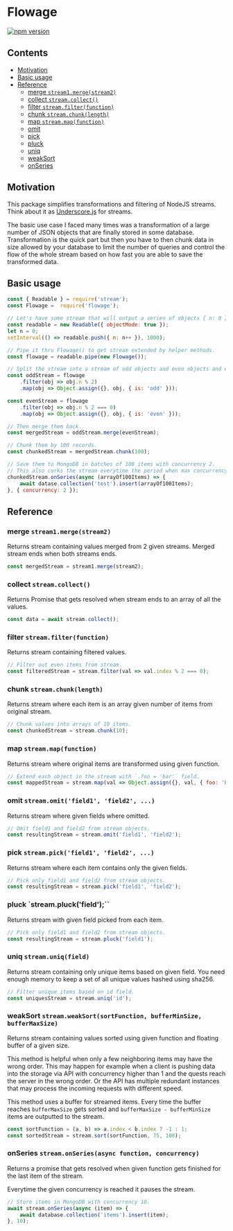 # Flowage

[![npm version](https://badge.fury.io/js/flowage.svg)](https://www.npmjs.com/package/flowage)

## Contents

<!-- toc -->

- [Motivation](#motivation)
- [Basic usage](#basic-usage)
- [Reference](#reference)
  * [merge `stream1.merge(stream2)`](#merge-stream1mergestream2)
  * [collect `stream.collect()`](#collect-streamcollect)
  * [filter `stream.filter(function)`](#filter-streamfilterfunction)
  * [chunk `stream.chunk(length)`](#chunk-streamchunklength)
  * [map `stream.map(function)`](#map-streammapfunction)
  * [omit](#omit)
  * [pick](#pick)
  * [pluck](#pluck)
  * [uniq](#uniq)
  * [weakSort](#weaksort)
  * [onSeries](#onseries)

<!-- tocstop -->

## Motivation

This package simplifies transformations and filtering of NodeJS streams. Think about it as [Underscore.js](http://underscorejs.org)
for streams.

The basic use case I faced many times was a transformation of a large number of JSON objects that are finally stored in some database.
Transformation is the quick part but then you have to then chunk data in size allowed by your database to limit the number of queries
and control the flow of the whole stream based on how fast you are able to save the transformed data.

## Basic usage

```javascript
const { Readable } = require('stream');
const Flowage =  require('flowage');

// Let's have some stream that will output a series of objects { n: 0 }, { n: 1 }, { n: 2 }, { n: 3 }, ...
const readable = new Readable({ objectMode: true });
let n = 0;
setInterval(() => readable.push({ n: n++ }), 1000);

// Pipe it thru Flowage() to get stream extended by helper methods.
const flowage = readable.pipe(new Flowage());

// Split the stream into a stream of odd objects and even objects and extend them with some field is='odd' or is='even'.
const oddStream = flowage
    .filter(obj => obj.n % 2)
    .map(obj => Object.assign({}, obj, { is: 'odd' }));

const evenStream = flowage
    .filter(obj => obj.n % 2 === 0)
    .map(obj => Object.assign({}, obj, { is: 'even' }));

// Then merge them back.
const mergedStream = oddStream.merge(evenStream);

// Chunk them by 100 records.
const chunkedStream = mergedStream.chunk(100);

// Save them to MongoDB in batches of 100 items with concurrency 2.
// This also corks the stream everytime the period when max concurrency is reached.
chunkedStream.onSeries(async (arrayOf100Items) => {
    await datase.collection('test').insert(arrayOf100Items);
}, { concurrency: 2 });

```

## Reference

### merge `stream1.merge(stream2)`

Returns stream containing values merged from 2 given streams. Merged stream ends when both streams ends.

```javascript
const mergedStream = stream1.merge(stream2);
```

### collect `stream.collect()`

Returns Promise that gets resolved when stream ends to an array of all the values.

```javascript
const data = await stream.collect();
```

### filter `stream.filter(function)`

Returns stream containing filtered values.

```javascript
// Filter out even items from stream.
const filteredStream = stream.filter(val => val.index % 2 === 0);
```

### chunk `stream.chunk(length)`

Returns stream where each item is an array given number of items from original stream.

```javascript
// Chunk values into arrays of 10 items.
const chunkedStream = stream.chunk(10);
```

### map `stream.map(function)`

Returns stream where original items are transformed using given function.

```javascript
// Extend each object in the stream with `.foo = 'bar'` field.
const mappedStream = stream.map(val => Object.assign({}, val, { foo: 'bar' }));
```

### omit `stream.omit('field1', 'field2', ...)`

Returns stream where given fields where omitted.

```javascript
// Omit field1 and field2 from stream objects.
const resultingStream = stream.omit('field1', 'field2');
```

### pick `stream.pick('field1', 'field2', ...)`

Returns stream where each item contains only the given fields.

```javascript
// Pick only field1 and field2 from stream objects.
const resultingStream = stream.pick('field1', 'field2');
```

### pluck `stream.pluck('field');``

Returns stream with given field picked from each item.

```javascript
// Pick only field1 and field2 from stream objects.
const resultingStream = stream.pluck('field1');
```

### uniq `stream.uniq(field)`

Returns stream containing only unique items based on given field.
You need enough memory to keep a set of all unique values hashed using sha256.

```javascript
// Filter unique items based on id field.
const uniquesStream = stream.uniq('id');
```

### weakSort `stream.weakSort(sortFunction, bufferMinSize, bufferMaxSize)`

Returns stream containing values sorted using given function and floating buffer of a given size.

This method is helpful when only a few neighboring items may have the wrong order. This may happen
for example when a client is pushing data into the storage via API with concurrency higher than 1 and the
quests reach the server in the wrong order. Or the API has multiple redundant instances that may process
the incoming requests with different speed.

This method uses a buffer for streamed items. Every time the buffer reaches `bufferMaxSize` gets
sorted and `bufferMaxSize - bufferMinSize` items are outputted to the stream.

```javascript
const sortFunction = (a, b) => a.index < b.index ? -1 : 1;
const sortedStream = stream.sort(sortFunction, 75, 100);
```

### onSeries `stream.onSeries(async function, concurrency)`

Returns a promise that gets resolved when given function gets finished for the last item of the stream.

Everytime the given concurrency is reached it pauses the stream.

```javascript
// Store items in MongoDB with concurrency 10.
await stream.onSeries(async (item) => {
    await database.collection('items').insert(item);
}, 10);
```
